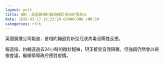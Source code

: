 ```yaml
---
layout: post
title: BBC：英國首相約翰遜確診感染新型肺炎
date: 2020-03-27 19:23:10.000000000 +08:00
categories: rthk
---
```


英國廣播公司報道，首相約翰遜對新型冠狀病毒呈陽性反應。

報道指，約翰遜過去24小時的徵狀輕微，現正接受自我隔離，但強調仍然會以視像會議，繼續領導政府應對疫情。
